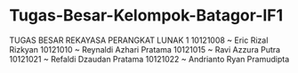 # Tugas-Besar-Kelompok-Batagor-IF1
TUGAS BESAR REKAYASA PERANGKAT LUNAK 1  10121008 ~ Eric Rizal Rizkyan  10121010 ~ Reynaldi Azhari Pratama  10121015 ~ Ravi Azzura Putra  10121021 ~ Refaldi Dzaudan Pratama  10121022 ~ Andrianto Ryan Pramudipta 
